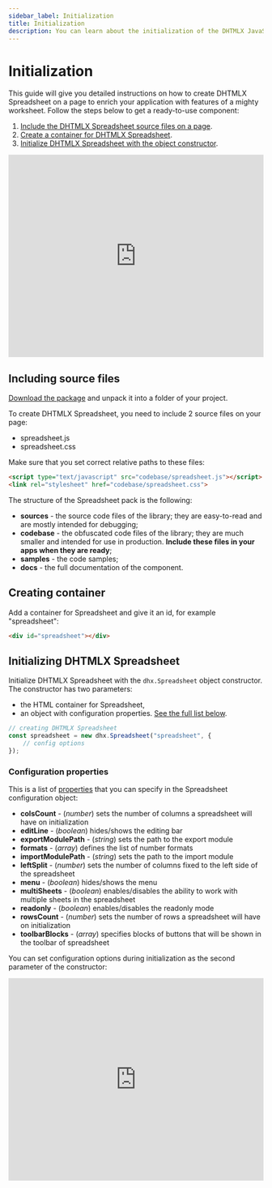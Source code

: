 ```yaml
---
sidebar_label: Initialization
title: Initialization
description: You can learn about the initialization of the DHTMLX JavaScript Spreadsheet library in the documentation. Browse developer guides and API reference, try out code examples and live demos, and download a free 30-day evaluation version of DHTMLX Spreadsheet.
---
```


# Initialization

This guide will give you detailed instructions on how to create DHTMLX Spreadsheet on a page to enrich your application with features of a mighty worksheet. Follow the steps below to get a ready-to-use component:

1. [Include the DHTMLX Spreadsheet source files on a page](#including-source-files).
2. [Create a container for DHTMLX Spreadsheet](#creating-container).
3. [Initialize DHTMLX Spreadsheet with the object constructor](#initializing-dhtmlx-spreadsheet).

<iframe src="https://snippet.dhtmlx.com/ihtkdcoc?mode=js" frameborder="0" class="snippet_iframe" width="100%" height="400"></iframe>

## Including source files

[Download the package](https://dhtmlx.com/docs/products/dhtmlxSpreadsheet/download.shtml) and unpack it into a folder of your project.

To create DHTMLX Spreadsheet, you need to include 2 source files on your page:

- spreadsheet.js
- spreadsheet.css

Make sure that you set correct relative paths to these files:

~~~html title="index.html"
<script type="text/javascript" src="codebase/spreadsheet.js"></script>  
<link rel="stylesheet" href="codebase/spreadsheet.css">
~~~

The structure of the Spreadsheet pack is the following:

- **sources** - the source code files of the library; they are easy-to-read and are mostly intended for debugging;
- **codebase** - the obfuscated code files of the library; they are much smaller and intended for use in production. **Include these files in your apps when they are ready**;
- **samples** - the code samples;
- **docs** - the full documentation of the component.

## Creating container

Add a container for Spreadsheet and give it an id, for example "spreadsheet":

~~~html title="index.html"
<div id="spreadsheet"></div>
~~~

## Initializing DHTMLX Spreadsheet

Initialize DHTMLX Spreadsheet with the `dhx.Spreadsheet` object constructor. The constructor has two parameters:

- the HTML container for Spreadsheet,
- an object with configuration properties. [See the full list below](#configuration-properties).

~~~js title="index.html"
// creating DHTMLX Spreadsheet
const spreadsheet = new dhx.Spreadsheet("spreadsheet", {
    // config options
});
~~~

### Configuration properties

This is a list of [properties](api/api_overview.md/#spreadsheet-properties) that you can specify in the Spreadsheet configuration object:

- **colsCount** - (*number*) sets the number of columns a spreadsheet will have on initialization
- **editLine** - (*boolean*) hides/shows the editing bar
- **exportModulePath** - (*string*) sets the path to the export module
- **formats** - (*array*) defines the list of number formats
- **importModulePath** - (*string*) sets the path to the import module
- **leftSplit** - (*number*) sets the number of columns fixed to the left side of the spreadsheet
- **menu** - (*boolean*) hides/shows the menu
- **multiSheets** - (*boolean*) enables/disables the ability to work with multiple sheets in the spreadsheet
- **readonly** - (*boolean*) enables/disables the readonly mode
- **rowsCount** - (*number*) sets the number of rows a spreadsheet will have on initialization
- **toolbarBlocks** - (*array*) specifies blocks of buttons that will be shown in the toolbar of spreadsheet

You can set configuration options during initialization as the second parameter of the constructor:

<iframe src="https://snippet.dhtmlx.com/vc3mstsw?mode=js" frameborder="0" class="snippet_iframe" width="100%" height="400"></iframe>
